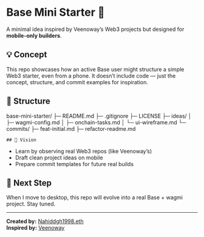 # Base Mini Starter 🪩

A minimal idea inspired by Veenoway’s Web3 projects but designed for **mobile-only builders**.

## 💡 Concept
This repo showcases how an active Base user might structure a simple Web3 starter, even from a phone.
It doesn’t include code — just the concept, structure, and commit examples for inspiration.

## 🧩 Structure
base-mini-starter/
├─ README.md
├─ .gitignore
├─ LICENSE
├─ ideas/
│   ├─ wagmi-config.md
│   ├─ onchain-tasks.md
│   └─ ui-wireframe.md
└─ commits/
    ├─ feat-initial.md
    ├─ refactor-readme.md

    ## 🚀 Vision
- Learn by observing real Web3 repos (like Veenoway’s)
- Draft clean project ideas on mobile
- Prepare commit templates for future real builds

## 🧠 Next Step
When I move to desktop, this repo will evolve into a real Base + wagmi project.
Stay tuned.

---

**Created by:** [Nahiddgh1998.eth](https://github.com/nahiddgh)  
**Inspired by:** [Veenoway](https://github.com/Veenoway)
